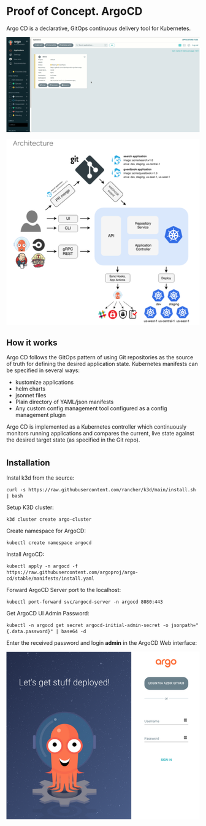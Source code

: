 # Proof of Concept. ArgoCD

Argo CD is a declarative, GitOps continuous delivery tool for Kubernetes.

![demo_argo](https://github.com/mykolapryvalov/AsciiArtify/blob/main/doc/img/demo_argo.gif)

![argocd_arch](https://github.com/mykolapryvalov/AsciiArtify/blob/main/doc/img/argocd_arch.png)

## How it works

Argo CD follows the GitOps pattern of using Git repositories as the source of truth for defining the desired application state. Kubernetes manifests can be specified in several ways:

  -  kustomize applications
  -  helm charts
  -  jsonnet files
  -  Plain directory of YAML/json manifests
  -  Any custom config management tool configured as a config management plugin

Argo CD is implemented as a Kubernetes controller which continuously monitors running applications and compares the current, live state against the desired target state (as specified in the Git repo).

#
## Installation

Instal k3d from the source:
	    
	curl -s https://raw.githubusercontent.com/rancher/k3d/main/install.sh | bash

Setup K3D cluster:

	k3d cluster create argo-cluster

Create namespace for ArgoCD:

	kubectl create namespace argocd

Install ArgoCD:

	kubectl apply -n argocd -f https://raw.githubusercontent.com/argoproj/argo-cd/stable/manifests/install.yaml

Forward ArgoCD Server port to the localhost:

	kubectl port-forward svc/argocd-server -n argocd 8080:443

Get ArgoCD UI Admin Password:

	kubectl -n argocd get secret argocd-initial-admin-secret -o jsonpath="{.data.password}" | base64 -d

Enter the received password and login **admin** in the ArgoCD Web interface:

![argoCDWebUI](https://github.com/mykolapryvalov/AsciiArtify/blob/main/doc/img/argoCDWebUI.png)
 
	

  




